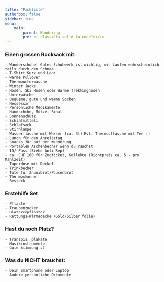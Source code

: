 ```yaml
---
title: "Packliste"
authorbox: false
sidebar: true
menu: 
    main:
        parent: Wanderung
        pre: <i class="fa-solid fa-code"></i>
---
```


### Einen grossen Rucksack mit:

    - Wanderschuhe! Gutes Schuhwerk ist wichtig, wir Laufen wahrscheinlich teils durch den Schnee
    - T-Shirt Kurz und Lang
    - warme Pullover
    - Thermounterwäsche
    - Winter Jacke
    - Hosen, Ski Hosen oder Warme Trekkinghosen
    - Unterwäsche
    - Bequeme, gute und warme Socken
    - Nessessär
    - Persönliche Medikamente
    - Handschuhe, Mütze, Schal
    - Sonnenschutz
    - Schlafmätteli
    - Schlafsack
    - Stirnlampe
    - Wasserflasche mit Wasser (ca. 3l) Evt. Thermosflasche mit Tee :)
    - Lunch für den Anreisetag
    - Snacks für auf der Wanderung
    - Portablen Aschenbecher wenn du rauchst
    - ID/ Pass (Siehe Anti Rep)
    - ca. CHF 100 für Zugticket, Kollekte (Richtpreis ca. 5.- pro Mahlzeit)
    - Tuperdose mit Deckel
    - Trinkbecher
    - Tüte für Znünibrot/Pausenbrot
    - Thermoskanne
    - Besteck


### Erstehilfe Set

    - Pflaster
    - Traubenzucker
    - Blaterenpflaster
    - Rettungs-Wärmedecke (Gold/Silber folie)


### Hast du noch Platz?

    - Transpis, plakate
    - Musikinstrumente
    - Gute Stimmung :)


### Was du NICHT brauchst:

    - Dein Smartphone oder Laptop
    - Andere persönliche Dokumente

